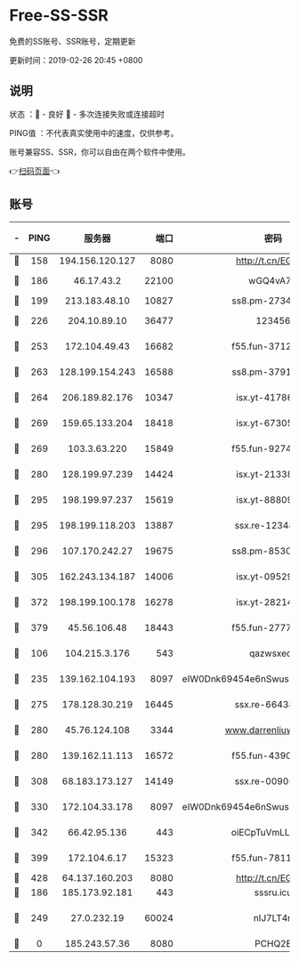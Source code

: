 # Free-SS-SSR

免费的SS账号、SSR账号，定期更新

更新时间：2019-02-26 20:45 +0800

## 说明

状态     ：🙂 - 良好 🙁 - 多次连接失败或连接超时

PING值   ：不代表真实使用中的速度，仅供参考。

账号兼容SS、SSR，你可以自由在两个软件中使用。

👉[扫码页面](https://liesauer.github.io/free-ss-ssr.github.io/)👈

## 账号

|-|PING|服务器|端口|密码|加密方式|区域|
|:----:|:----:|:-----:|-----:|:----:|:----:|:----:|
|🙂|158|194.156.120.127|8080|http://t.cn/EGJIyrl|rc4-md5|RU|
|🙂|186|46.17.43.2|22100|wGQ4vA7D|aes-256-gcm|RU|
|🙂|199|213.183.48.10|10827|ss8.pm-27345710|rc4-md5|RU|
|🙂|226|204.10.89.10|36477|123456|aes-256-cfb|US|
|🙂|253|172.104.49.43|16682|f55.fun-37126498|aes-256-cfb|SG|
|🙂|263|128.199.154.243|16588|ss8.pm-37919199|aes-256-cfb|SG|
|🙂|264|206.189.82.176|10347|isx.yt-41786271|aes-256-cfb|SG|
|🙂|269|159.65.133.204|18418|isx.yt-67305082|aes-256-cfb|SG|
|🙂|269|103.3.63.220|15849|f55.fun-92746572|aes-256-cfb|SG|
|🙂|280|128.199.97.239|14424|isx.yt-21338454|aes-256-cfb|SG|
|🙂|295|198.199.97.237|15619|isx.yt-88809686|aes-256-cfb|US|
|🙂|295|198.199.118.203|13887|ssx.re-12348828|aes-256-cfb|US|
|🙂|296|107.170.242.27|19675|ss8.pm-85305168|aes-256-cfb|US|
|🙂|305|162.243.134.187|14006|isx.yt-09529412|aes-256-cfb|US|
|🙂|372|198.199.100.178|16278|isx.yt-28214890|aes-256-cfb|US|
|🙂|379|45.56.106.48|18443|f55.fun-27772788|aes-256-cfb|US|
|🙂|106|104.215.3.176|543|qazwsxedc|aes-256-gcm|JP|
|🙂|235|139.162.104.193|8097|eIW0Dnk69454e6nSwuspv9DmS201tQ0D|aes-256-cfb|JP|
|🙂|275|178.128.30.219|16445|ssx.re-66438598|aes-256-cfb|SG|
|🙂|280|45.76.124.108|3344|www.darrenliuwei.com|aes-256-cfb|AU|
|🙂|280|139.162.11.113|16572|f55.fun-43900311|aes-256-cfb|SG|
|🙂|308|68.183.173.127|14149|ssx.re-00905761|aes-256-cfb|US|
|🙂|330|172.104.33.178|8097|eIW0Dnk69454e6nSwuspv9DmS201tQ0D|aes-256-cfb|SG|
|🙂|342|66.42.95.136|443|oiECpTuVmLLxk4Ts|aes-256-cfb|US|
|🙂|399|172.104.6.17|15323|f55.fun-78116806|aes-256-cfb|US|
|🙂|428|64.137.160.203|8080|http://t.cn/EGJIyrl|rc4-md5|CA|
|🙁|186|185.173.92.181|443|sssru.icu|rc4-md5|RU|
|🙁|249|27.0.232.19|60024|nIJ7LT4n|xchacha20-ietf-poly1305|HK|
|🙁|0|185.243.57.36|8080|PCHQ2E|rc4-md5|US|
